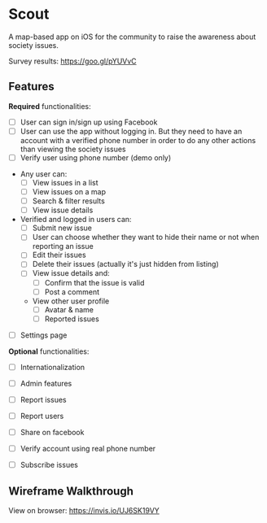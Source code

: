 # Scout

A map-based app on iOS for the community to raise the awareness about society issues.

Survey results: https://goo.gl/pYUVvC


## Features

**Required** functionalities:

- [ ] User can sign in/sign up using Facebook
- [ ] User can use the app without logging in. But they need to have an account with a verified phone number in order to do any other actions than viewing the society issues
- [ ] Verify user using phone number (demo only)
- Any user can:
  - [ ] View issues in a list
  - [ ] View issues on a map
  - [ ] Search & filter results
  - [ ] View issue details
- Verified and logged in users can:
  - [ ] Submit new issue
  - [ ] User can choose whether they want to hide their name or not when reporting an issue
  - [ ] Edit their issues
  - [ ] Delete their issues (actually it's just hidden from listing)
  - [ ] View issue details and:
    - [ ] Confirm that the issue is valid
    - [ ] Post a comment
  - View other user profile
    - [ ] Avatar & name
    - [ ] Reported issues
- [ ] Settings page

**Optional** functionalities:

- [ ] Internationalization
- [ ] Admin features
- [ ] Report issues
- [ ] Report users
- [ ] Share on facebook
- [ ] Verify account using real phone number
- [ ] Subscribe issues



## Wireframe Walkthrough

View on browser: https://invis.io/UJ6SK19VY

